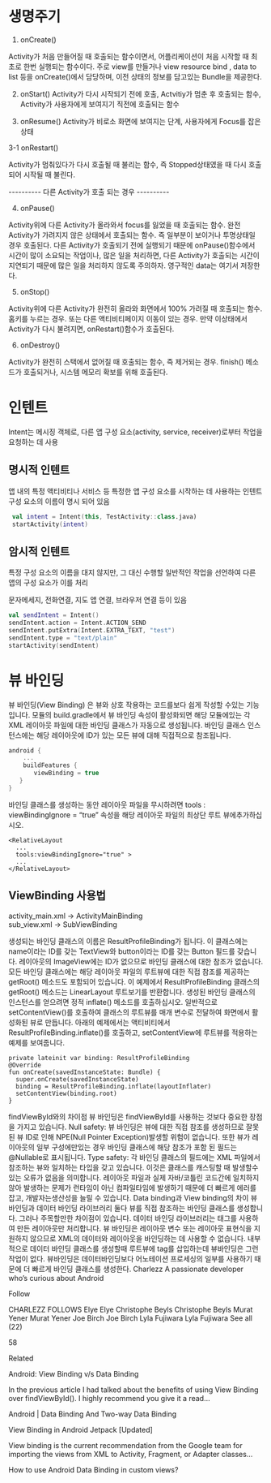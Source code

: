 # 생명주기
1. onCreate()

Activity가 처음 만들어질 때 호출되는 함수이면서, 어플리케이션이 처음 시작할 때 최초로 한번 실행되는 함수이다. 주로 view를 만들거나 view resource bind , data to list 등을 onCreate()에서 담당하며, 이전 상태의 정보를 담고있는 Bundle을 제공한다.


2. onStart()
Activity가 다시 시작되기 전에 호출, Actvitiy가 멈춘 후 호출되는 함수, Activity가 사용자에게 보여지기 직전에 호출되는 함수


3. onResume()
Activity가 비로소 화면에 보여지는 단계, 사용자에게 Focus를 잡은 상태


3-1 onRestart()

Activity가 멈춰있다가 다시 호출될 때 불리는 함수, 즉 Stopped상태였을 때 다시 호출되어 시작될 때 불린다.



---------- 다른 Activity가 호출 되는 경우 ---------- 

4. onPause()

 Activity위에 다른 Activity가 올라와서 focus를 잃었을 때 호출되는 함수. 
 완전 Activity가 가려지지 않은 상태에서 호출되는 함수.
 즉 일부분이 보이거나 투명상태일 경우 호출된다.
 다른 Activity가 호출되기 전에 실행되기 때문에 onPause()함수에서 시간이 많이 소요되는 작업이나, 
 많은 일을 처리하면, 다른 Activity가 호출되는 시간이 지연되기 때문에 많은 일을 처리하지 않도록 주의하자.
 영구적인 data는 여기서 저장한다.


5. onStop()

Activity위에 다른 Activity가 완전히 올라와 화면에서 100% 가려질 때 호출되는 함수. 홈키를 누르는 경우. 
또는 다른 액티비티페이지 이동이 있는 경우. 만약 이상태에서 Activity가 다시 불려지면, onRestart()함수가 호출된다.


6. onDestroy()

Activity가 완전히 스택에서 없어질 때 호출되는 함수, 즉 제거되는 경우. 
finish() 메소드가 호출되거나, 시스템 메모리 확보를 위해 호출된다.


# 인텐트
Intent는 메시징 객체로, 다른 앱 구성 요소(activity, service, receiver)로부터 작업을 요청하는 데 사용

## 명시적 인텐트
  앱 내의 특정 액티비티나 서비스 등 특정한 앱 구성 요소를 시작하는 데 사용하는 인텐트 구성 요소의 이름이 명시 되어 있음
 ```kotlin
  val intent = Intent(this, TestActivity::class.java)
  startActivity(intent)
 ```
  
## 암시적 인텐트
 특정 구성 요소의 이름을 대지 않지만, 그 대신 수행할 일반적인 작업을 선언하여 다른 앱의 구성 요소가 이를 처리
 
 문자메세지, 전화연결, 지도 앱 연결, 브라우저 연결 등이 있음
 ```kotlin
 val sendIntent = Intent()
 sendIntent.action = Intent.ACTION_SEND
 sendIntent.putExtra(Intent.EXTRA_TEXT, "test")
 sendIntent.type = "text/plain"
 startActivity(sendIntent)
 ```
 
 
 # 뷰 바인딩
 뷰 바인딩(View Binding) 은 뷰와 상호 작용하는 코드를보다 쉽게 작성할 수있는 기능입니다. 모듈의 build.gradle에서 뷰 바인딩 속성이 활성화되면 해당 모듈에있는 각 XML 레이아웃 파일에 대한 바인딩 클래스가 자동으로 생성됩니다. 바인딩 클래스 인스턴스에는 해당 레이아웃에 ID가 있는 모든 뷰에 대해 직접적으로 참조됩니다.
 ```Kotlin
 android {
     ...
     buildFeatures {
        viewBinding = true
    }
 }
 ```
 
 바인딩 클래스를 생성하는 동안 레이아웃 파일을 무시하려면
 tools : viewBindingIgnore = “true” 속성을 해당 레이아웃 파일의 최상단 루트 뷰에추가하십시오.
  ```
<RelativeLayout
    ...
    tools:viewBindingIgnore="true" >
    ...
</RelativeLayout>
 ```
 
 ## ViewBinding 사용법
 activity_main.xml -> ActivityMainBinding
 </br>
 sub_view.xml -> SubViewBinding
 
 생성되는 바인딩 클래스의 이름은 ResultProfileBinding가 됩니다. 이 클래스에는 name이라는 ID를 갖는 TextView와 button이라는 ID를 갖는 Button 필드를 갖습니다. 레이아웃의 ImageView에는 ID가 없으므로 바인딩 클래스에 대한 참조가 없습니다.
모든 바인딩 클래스에는 해당 레이아웃 파일의 루트뷰에 대한 직접 참조를 제공하는 getRoot() 메소드도 포함되어 있습니다. 이 예제에서 ResultProfileBinding 클래스의 getRoot() 메소드는 LinearLayout 루트보기를 반환합니다.
생성된 바인딩 클래스의 인스턴스를 얻으려면 정적 inflate() 메소드를 호출하십시오. 일반적으로 setContentView()를 호출하여 클래스의 루트뷰를 매개 변수로 전달하여 화면에서 활성화된 뷰로 만듭니다. 아래의 예제에서는 액티비티에서 ResultProfileBinding.inflate()를 호출하고, setContentView에 루트뷰를 적용하는 예제를 보여줍니다.

 
 
 
  ```
  private lateinit var binding: ResultProfileBinding
@Override
fun onCreate(savedInstanceState: Bundle) {
    super.onCreate(savedInstanceState)
    binding = ResultProfileBinding.inflate(layoutInflater)
    setContentView(binding.root)
}
  ```
  
  findViewById와의 차이점
뷰 바인딩은 findViewById를 사용하는 것보다 중요한 장점을 가지고 있습니다.
Null safety: 뷰 바인딩은 뷰에 대한 직접 참조를 생성하므로 잘못된 뷰 ID로 인해 NPE(Null Pointer Exception)발생할 위험이 없습니다. 또한 뷰가 레이아웃의 일부 구성에만있는 경우 바인딩 클래스에 해당 참조가 포함 된 필드는 @Nullable로 표시됩니다.
Type safety: 각 바인딩 클래스의 필드에는 XML 파일에서 참조하는 뷰와 일치하는 타입을 갖고 있습니다. 이것은 클래스를 캐스팅할 때 발생할수 있는 오류가 없음을 의미합니다.
레이아웃 파일과 실제 자바/코틀린 코드간에 일치하지 않아 발생하는 문제가 런타임이 아닌 컴파일타임에 발생하기 때문에 더 빠르게 에러를 잡고, 개발자는생산성을 늘릴 수 있습니다.
Data binding과 View binding의 차이
뷰 바인딩과 데이터 바인딩 라이브러리 둘다 뷰를 직접 참조하는 바인딩 클래스를 생성합니다. 그러나 주목할만한 차이점이 있습니다.
데이터 바인딩 라이브러리는 <layout> 태그를 사용하여 만든 레이아웃만 처리합니다.
뷰 바인딩은 레이아웃 변수 또는 레이아웃 표현식을 지원하지 않으므로 XML의 데이터와 레이아웃을 바인딩하는 데 사용할 수 없습니다.
내부적으로 데이터 바인딩 클래스를 생성할때 루트뷰에 tag를 삽입하는데 뷰바인딩은 그런 작업이 없다.
뷰바인딩은 데이터바인딩보다 어노테이션 프로세싱의 일부를 사용하기 때문에 더 빠르게 바인딩 클래스를 생성한다.
Charlezz
A passionate developer who’s curious about Android

Follow

CHARLEZZ FOLLOWS
Elye
Elye
Christophe Beyls
Christophe Beyls
Murat Yener
Murat Yener
Joe Birch
Joe Birch
Lyla Fujiwara
Lyla Fujiwara
See all (22)

58


Related


Android: View Binding v/s Data Binding

In the previous article I had talked about the benefits of using View Binding over findViewById(). I highly recommend you give it a read…


Android | Data Binding And Two-way Data Binding


View Binding in Android Jetpack [Updated]

View binding is the current recommendation from the Google team for importing the views from XML to Activity, Fragment, or Adapter classes…


How to use Android Data Binding in custom views?


  
